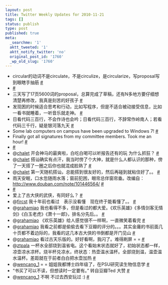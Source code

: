 ```yaml
---
layout: post
title: Twitter Weekly Updates for 2010-11-21
tags: []
status: publish
type: post
published: true
meta:
  _searchme: '1'
  aktt_tweeted: '1'
  aktt_notify_twitter: 'no'
  original_post_id: '1760'
  _wp_old_slug: '1760'
---
```

<ul class="aktt_tweet_digest">
	<li>circular的动词不是circulate，不是circulize，是circularize，写proposal写到眼瞎手抽筋 <a href="http://twitter.com/azaleasays/statuses/4026845175480320" class="aktt_tweet_time">#</a></li>
	<li> <a href="http://twitter.com/azaleasays/statuses/4073146856505344" class="aktt_tweet_time">#</a></li>
	<li>三天写了17页5600词的proposal，总算完成了草稿，还有N多地方要仔细想清楚再修改，我真是刻苦的好孩子 <a href="http://twitter.com/azaleasays/statuses/4348057298673664" class="aktt_tweet_time">#</a></li>
	<li>发现困的时候适合思考和行动，比如写程序，但是不适合被动接受信息，比如一看书就睡着，一听音乐就走神。 <a href="http://twitter.com/azaleasays/statuses/4348337314598912" class="aktt_tweet_time">#</a></li>
	<li>日看代码三百行，不会作诗也会吟；日看代码三百行，不辞常作岭南人；若看代码三千行，疑是银河落九天 <a href="http://twitter.com/azaleasays/statuses/4724176761921536" class="aktt_tweet_time">#</a></li>
	<li>Some lab computers on campus have been upgraded to Windows 7! <a href="http://twitter.com/azaleasays/statuses/4992054530674690" class="aktt_tweet_time">#</a></li>
	<li>Finally got all signatures from my committee members. Took me an hour! <a href="http://twitter.com/azaleasays/statuses/5004732976332800" class="aktt_tweet_time">#</a></li>
	<li> <a href="http://twitter.com/azaleasays/statuses/5007144969568257" class="aktt_tweet_time">#</a></li>
	<li>@<a href="http://twitter.com/chalet" class="aktt_username">chalet</a> 开会神马的最爽啦，白吃白喝可以听报告还有的玩 为什么抓狂？ <a href="http://twitter.com/azaleasays/statuses/5013190274453504" class="aktt_tweet_time">#</a></li>
	<li>@<a href="http://twitter.com/chalet" class="aktt_username">chalet</a> 搭讪确实有点汗，我当时傍了个大神，就是什么人都认识的那种，傍了一天搭了一圈之后你也就混成脸熟了 <a href="http://twitter.com/azaleasays/statuses/5014854263906304" class="aktt_tweet_time">#</a></li>
	<li>@<a href="http://twitter.com/chalet" class="aktt_username">chalet</a>  第一天随机搭讪，总能搭到很友好的，然后再碰到就粘住好了。。 <a href="http://twitter.com/azaleasays/statuses/5018422865829889" class="aktt_tweet_time">#</a></li>
	<li>雨天安眠，口水忽随雨水落；窗前犯困，眼帘总伴窗帘垂。改编自： <a href="http://www.douban.com/note/101446564/" rel="nofollow">http://www.douban.com/note/101446564/</a> <a href="http://twitter.com/azaleasays/statuses/5347429503213568" class="aktt_tweet_time">#</a></li>
	<li> <a href="http://twitter.com/azaleasays/statuses/5446646414450688" class="aktt_tweet_time">#</a></li>
	<li>爱上了古大侠的武侠，有同好么？ <a href="http://twitter.com/azaleasays/statuses/5507630848016384" class="aktt_tweet_time">#</a></li>
	<li>@<a href="http://twitter.com/fircst" class="aktt_username">fircst</a> 我十年前也看过　表示没看懂　现在终于能看懂了。。 <a href="http://twitter.com/azaleasays/statuses/5509717837217792" class="aktt_tweet_time">#</a></li>
	<li>@<a href="http://twitter.com/grahamiao" class="aktt_username">grahamiao</a> 我也看得不多，但是看过的都大爱。《欢乐英雄》《多情剑客无情剑》《白玉老虎》《萧十一郎》，排名分先后。。 <a href="http://twitter.com/azaleasays/statuses/5510798877134848" class="aktt_tweet_time">#</a></li>
	<li>@<a href="http://twitter.com/grahamiao" class="aktt_username">grahamiao</a> 《欢乐英雄》给人感觉很不一样啊，一直微笑着看完 <a href="http://twitter.com/azaleasays/statuses/5512157378646016" class="aktt_tweet_time">#</a></li>
	<li>@<a href="http://twitter.com/grahamiao" class="aktt_username">grahamiao</a> 我看之前都是偷偷去看下豆瓣的评分的。。。其实金庸的书前面几十页都不着边际的，我看的这几本古大侠的书倒都是开门见山 <a href="http://twitter.com/azaleasays/statuses/5514203490160640" class="aktt_tweet_time">#</a></li>
	<li>@<a href="http://twitter.com/grahamiao" class="aktt_username">grahamiao</a> 看过古天乐版的。好好看啊，我闪了。难得刷屏 = = <a href="http://twitter.com/azaleasays/statuses/5521773059641344" class="aktt_tweet_time">#</a></li>
	<li>@<a href="http://twitter.com/ztpala" class="aktt_username">ztpala</a>  一杯水全部烧到温省电。这个看始末状态就好了，初始状态都一样，凉壶凉水凉杯。烧半杯兑凉水，终状态：热壶温水温杯。全部烧到温，温壶温水温杯。差距就在于前者白白把水壶加热 <a href="http://twitter.com/azaleasays/statuses/5726584002584576" class="aktt_tweet_time">#</a></li>
	<li>@<a href="http://twitter.com/wencang_1" class="aktt_username">wencang_1</a> = = 姐姐我都博士四年级了，在PSU研究读生物信息学 <a href="http://twitter.com/azaleasays/statuses/5764943706062848" class="aktt_tweet_time">#</a></li>
	<li>“书买了可以不读，但想读时一定要有。” 转自豆瓣Ted 大赞 <a href="http://twitter.com/azaleasays/statuses/5792491219456000" class="aktt_tweet_time">#</a></li>
	<li>@<a href="http://twitter.com/wencang_1" class="aktt_username">wencang_1</a> 不啊 不过去西安玩过 :) <a href="http://twitter.com/azaleasays/statuses/5878696929927168" class="aktt_tweet_time">#</a></li>
</ul>
